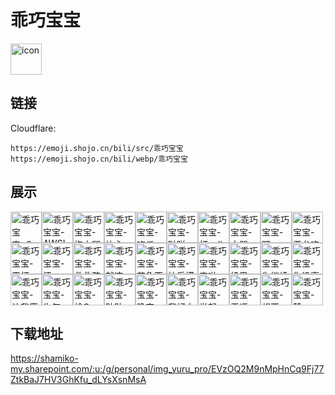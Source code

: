 # 乖巧宝宝
<img src="https://emoji.shojo.cn/bili/src/乖巧宝宝/icon.png" width="50" height="50" alt="icon">

## 链接
Cloudflare:
```
https://emoji.shojo.cn/bili/src/乖巧宝宝
https://emoji.shojo.cn/bili/webp/乖巧宝宝
```
## 展示
<img src="https://emoji.shojo.cn/bili/src/乖巧宝宝/乖巧宝宝-？.png" width="50" height="50" alt="乖巧宝宝-？"><img src="https://emoji.shojo.cn/bili/src/乖巧宝宝/乖巧宝宝-AWSL.png" width="50" height="50" alt="乖巧宝宝-AWSL"><img src="https://emoji.shojo.cn/bili/src/乖巧宝宝/乖巧宝宝-抱大腿.png" width="50" height="50" alt="乖巧宝宝-抱大腿"><img src="https://emoji.shojo.cn/bili/src/乖巧宝宝/乖巧宝宝-比心.png" width="50" height="50" alt="乖巧宝宝-比心"><img src="https://emoji.shojo.cn/bili/src/乖巧宝宝/乖巧宝宝-吃瓜.png" width="50" height="50" alt="乖巧宝宝-吃瓜"><img src="https://emoji.shojo.cn/bili/src/乖巧宝宝/乖巧宝宝-哒咩.png" width="50" height="50" alt="乖巧宝宝-哒咩"><img src="https://emoji.shojo.cn/bili/src/乖巧宝宝/乖巧宝宝-打call.png" width="50" height="50" alt="乖巧宝宝-打call"><img src="https://emoji.shojo.cn/bili/src/乖巧宝宝/乖巧宝宝-大哭.png" width="50" height="50" alt="乖巧宝宝-大哭"><img src="https://emoji.shojo.cn/bili/src/乖巧宝宝/乖巧宝宝-盯.png" width="50" height="50" alt="乖巧宝宝-盯"><img src="https://emoji.shojo.cn/bili/src/乖巧宝宝/乖巧宝宝-恶龙咆哮.png" width="50" height="50" alt="乖巧宝宝-恶龙咆哮"><img src="https://emoji.shojo.cn/bili/src/乖巧宝宝/乖巧宝宝-干杯.png" width="50" height="50" alt="乖巧宝宝-干杯"><img src="https://emoji.shojo.cn/bili/src/乖巧宝宝/乖巧宝宝-汗.png" width="50" height="50" alt="乖巧宝宝-汗"><img src="https://emoji.shojo.cn/bili/src/乖巧宝宝/乖巧宝宝-救救孩子.png" width="50" height="50" alt="乖巧宝宝-救救孩子"><img src="https://emoji.shojo.cn/bili/src/乖巧宝宝/乖巧宝宝-就这.png" width="50" height="50" alt="乖巧宝宝-就这"><img src="https://emoji.shojo.cn/bili/src/乖巧宝宝/乖巧宝宝-苦鲁西.png" width="50" height="50" alt="乖巧宝宝-苦鲁西"><img src="https://emoji.shojo.cn/bili/src/乖巧宝宝/乖巧宝宝-快乐摸鱼.png" width="50" height="50" alt="乖巧宝宝-快乐摸鱼"><img src="https://emoji.shojo.cn/bili/src/乖巧宝宝/乖巧宝宝-来啦.png" width="50" height="50" alt="乖巧宝宝-来啦"><img src="https://emoji.shojo.cn/bili/src/乖巧宝宝/乖巧宝宝-奶思.png" width="50" height="50" alt="乖巧宝宝-奶思"><img src="https://emoji.shojo.cn/bili/src/乖巧宝宝/乖巧宝宝-你继续吹.png" width="50" height="50" alt="乖巧宝宝-你继续吹"><img src="https://emoji.shojo.cn/bili/src/乖巧宝宝/乖巧宝宝-你没事吧.png" width="50" height="50" alt="乖巧宝宝-你没事吧"><img src="https://emoji.shojo.cn/bili/src/乖巧宝宝/乖巧宝宝-让我康康.png" width="50" height="50" alt="乖巧宝宝-让我康康"><img src="https://emoji.shojo.cn/bili/src/乖巧宝宝/乖巧宝宝-生气.png" width="50" height="50" alt="乖巧宝宝-生气"><img src="https://emoji.shojo.cn/bili/src/乖巧宝宝/乖巧宝宝-栓Q.png" width="50" height="50" alt="乖巧宝宝-栓Q"><img src="https://emoji.shojo.cn/bili/src/乖巧宝宝/乖巧宝宝-贴贴.png" width="50" height="50" alt="乖巧宝宝-贴贴"><img src="https://emoji.shojo.cn/bili/src/乖巧宝宝/乖巧宝宝-晚安.png" width="50" height="50" alt="乖巧宝宝-晚安"><img src="https://emoji.shojo.cn/bili/src/乖巧宝宝/乖巧宝宝-我好方.png" width="50" height="50" alt="乖巧宝宝-我好方"><img src="https://emoji.shojo.cn/bili/src/乖巧宝宝/乖巧宝宝-举起.png" width="50" height="50" alt="乖巧宝宝-举起"><img src="https://emoji.shojo.cn/bili/src/乖巧宝宝/乖巧宝宝-无语.png" width="50" height="50" alt="乖巧宝宝-无语"><img src="https://emoji.shojo.cn/bili/src/乖巧宝宝/乖巧宝宝-想要.png" width="50" height="50" alt="乖巧宝宝-想要"><img src="https://emoji.shojo.cn/bili/src/乖巧宝宝/乖巧宝宝-赞.png" width="50" height="50" alt="乖巧宝宝-赞">

## 下载地址

https://shamiko-my.sharepoint.com/:u:/g/personal/img_yuru_pro/EVzOQ2M9nMpHnCq9Fj77ZtkBaJ7HV3GhKfu_dLYsXsnMsA